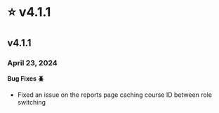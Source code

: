 # ⭐ v4.1.1

## v4.1.1

### April 23, 2024

**Bug Fixes 🪲**

* Fixed an issue on the reports page caching course ID between role switching
